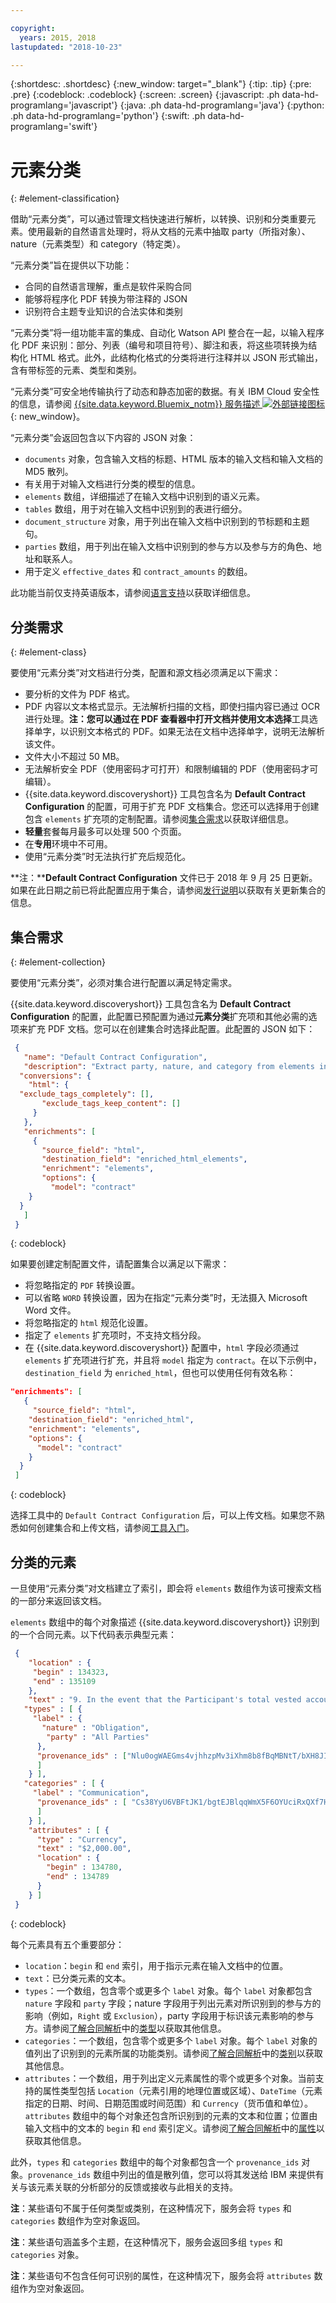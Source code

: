 ```yaml
---

copyright:
  years: 2015, 2018
lastupdated: "2018-10-23"

---
```


{:shortdesc: .shortdesc}
{:new_window: target="_blank"}
{:tip: .tip}
{:pre: .pre}
{:codeblock: .codeblock}
{:screen: .screen}
{:javascript: .ph data-hd-programlang='javascript'}
{:java: .ph data-hd-programlang='java'}
{:python: .ph data-hd-programlang='python'}
{:swift: .ph data-hd-programlang='swift'}

# 元素分类
{: #element-classification}

借助“元素分类”，可以通过管理文档快速进行解析，以转换、识别和分类重要元素。使用最新的自然语言处理时，将从文档的元素中抽取 party（所指对象）、nature（元素类型）和 category（特定类）。

“元素分类”旨在提供以下功能：

-  合同的自然语言理解，重点是软件采购合同
-  能够将程序化 PDF 转换为带注释的 JSON
-  识别符合主题专业知识的合法实体和类别

“元素分类”将一组功能丰富的集成、自动化 Watson API 整合在一起，以输入程序化 PDF 来识别：部分、列表（编号和项目符号）、脚注和表，将这些项转换为结构化 HTML 格式。此外，此结构化格式的分类将进行注释并以 JSON 形式输出，含有带标签的元素、类型和类别。

“元素分类”可安全地传输执行了动态和静态加密的数据。有关 IBM Cloud 安全性的信息，请参阅 [{{site.data.keyword.Bluemix_notm}} 服务描述 ![外部链接图标](../../icons/launch-glyph.svg "外部链接图标")](https://www.ibm.com/software/sla/sladb.nsf/searchsaas/?searchview&searchorder=4&searchmax=0&query=%28IBM+Cloud+Service+description%29){: new_window}。

“元素分类”会返回包含以下内容的 JSON 对象：

-  `documents` 对象，包含输入文档的标题、HTML 版本的输入文档和输入文档的 MD5 散列。
-  有关用于对输入文档进行分类的模型的信息。  
-  `elements` 数组，详细描述了在输入文档中识别到的语义元素。
-  `tables` 数组，用于对在输入文档中识别到的表进行细分。
-  `document_structure` 对象，用于列出在输入文档中识别到的节标题和主题句。
-  `parties` 数组，用于列出在输入文档中识别到的参与方以及参与方的角色、地址和联系人。
-  用于定义 `effective_dates` 和 `contract_amounts` 的数组。

此功能当前仅支持英语版本，请参阅[语言支持](/docs/services/discovery/language-support.html#feature-support)以获取详细信息。


## 分类需求
{: #element-class}

要使用“元素分类”对文档进行分类，配置和源文档必须满足以下需求：

-  要分析的文件为 PDF 格式。
-  PDF 内容以文本格式显示。无法解析扫描的文档，即使扫描内容已通过 OCR 进行处理。**注：**您可以通过在 PDF 查看器中打开文档并使用**文本选择**工具选择单字，以识别文本格式的 PDF。如果无法在文档中选择单字，说明无法解析该文件。
-  文件大小不超过 50 MB。
-  无法解析安全 PDF（使用密码才可打开）和限制编辑的 PDF（使用密码才可编辑）。
-  {{site.data.keyword.discoveryshort}} 工具包含名为 **Default Contract Configuration** 的配置，可用于扩充 PDF 文档集合。您还可以选择用于创建包含 `elements` 扩充项的定制配置。请参阅[集合需求](/docs/services/discovery/element-classification.html#element-collection)以获取详细信息。
-  **轻量**套餐每月最多可以处理 500 个页面。
-  在**专用**环境中不可用。
-  使用“元素分类”时无法执行扩充后规范化。

**注：****Default Contract Configuration** 文件已于 2018 年 9 月 25 日更新。如果在此日期之前已将此配置应用于集合，请参阅[发行说明](/docs/services/discovery/release-notes.html#25sept)以获取有关更新集合的信息。

## 集合需求
{: #element-collection}

要使用“元素分类”，必须对集合进行配置以满足特定需求。

{{site.data.keyword.discoveryshort}} 工具包含名为 **Default Contract Configuration** 的配置，此配置已预配置为通过**元素分类**扩充项和其他必需的选项来扩充 PDF 文档。您可以在创建集合时选择此配置。此配置的 JSON 如下：

```json
 {
   "name": "Default Contract Configuration",
   "description": "Extract party, nature, and category from elements in PDFs.",
  "conversions": {
    "html": {
  "exclude_tags_completely": [],
       "exclude_tags_keep_content": []
     }
   },
   "enrichments": [
     {
       "source_field": "html",
       "destination_field": "enriched_html_elements",
       "enrichment": "elements",
       "options": {
         "model": "contract"
    }
  }
   ]
 }
```
{: codeblock}

如果要创建定制配置文件，请配置集合以满足以下需求：  

-  将忽略指定的 `PDF` 转换设置。
-  可以省略 `WORD` 转换设置，因为在指定“元素分类”时，无法摄入 Microsoft Word 文件。
-  将忽略指定的 `html` 规范化设置。
-  指定了 `elements` 扩充项时，不支持文档分段。
-  在 {{site.data.keyword.discoveryshort}} 配置中，`html` 字段必须通过 `elements` 扩充项进行扩充，并且将 `model` 指定为 `contract`。在以下示例中，`destination_field` 为 `enriched_html`，但也可以使用任何有效名称：

```json
"enrichments": [
   {
     "source_field": "html",
    "destination_field": "enriched_html",
    "enrichment": "elements",
    "options": {
      "model": "contract"
    }
  }
 ]
```
{: codeblock}

选择工具中的 `Default Contract Configuration` 后，可以上传文档。如果您不熟悉如何创建集合和上传文档，请参阅[工具入门](/docs/services/discovery/getting-started-tool.html)。

## 分类的元素

一旦使用“元素分类”对文档建立了索引，即会将 `elements` 数组作为该可搜索文档的一部分来返回该文档。

`elements` 数组中的每个对象描述 {{site.data.keyword.discoveryshort}} 识别到的一个合同元素。以下代码表示典型元素：

```json
 {
    "location" : {
     "begin" : 134323,
     "end" : 135109
    },
    "text" : "9. In the event that the Participant's total vested account balance is determined to be less than or equal to $2,000.00 as of the date that the Order is received, the parties will be informed in writing that the QDRO determination fee may potentially liquidate the account.",
   "types" : [ {
     "label" : {
       "nature" : "Obligation",
        "party" : "All Parties"
      },
      "provenance_ids" : ["Nlu0ogWAEGms4vjhhzpMv3iXhm8b8fBqMBNtT/bXH8JI=", "PlyERkjg5is36RpFjVUFXp69eDmGmCxLCXRs1sDMDUCo="
      ]
    } ],
   "categories" : [ {
     "label" : "Communication",
      "provenance_ids" : [ "Cs38YyU6VBFtJK1/bgtEJBlqqWmX5F6OYUciRxQXf7HrN5TOCPuI7QXbkbj4LRXoxVuB3/i9H15q5TU+vFxorhUBeWFfF998OYQiPYViD2yI="
      ]
    } ],
    "attributes" : [ {
      "type" : "Currency",
      "text" : "$2,000.00",
      "location" : {
        "begin" : 134780,
        "end" : 134789
      }
    } ]
 }
 ```
{: codeblock}

每个元素具有五个重要部分：
-  `location`：`begin` 和 `end` 索引，用于指示元素在输入文档中的位置。
-  `text`：已分类元素的文本。
-  `types`：一个数组，包含零个或更多个 `label` 对象。每个 `label` 对象都包含 `nature` 字段和 `party` 字段；nature 字段用于列出元素对所识别到的参与方的影响（例如，`Right` 或 `Exclusion`），party 字段用于标识该元素影响的参与方。请参阅[了解合同解析](/docs/services/discovery/parsing.html#contract_parsing)中的[类型](/docs/services/discovery/parsing.html#contract_types)以获取其他信息。
-  `categories`：一个数组，包含零个或更多个 `label` 对象。每个 `label` 对象的值列出了识别到的元素所属的功能类别。请参阅[了解合同解析](/docs/services/discovery/parsing.html#contract_parsing)中的[类别](/docs/services/discovery/parsing.html#contract_categories)以获取其他信息。
-  `attributes`：一个数组，用于列出定义元素属性的零个或更多个对象。当前支持的属性类型包括 `Location`（元素引用的地理位置或区域）、`DateTime`（元素指定的日期、时间、日期范围或时间范围）和 `Currency`（货币值和单位）。`attributes` 数组中的每个对象还包含所识别到的元素的文本和位置；位置由输入文档中的文本的 `begin` 和 `end` 索引定义。请参阅[了解合同解析](/docs/services/discovery/parsing.html#contract_parsing)中的[属性](/docs/services/discovery/parsing.html#attributes)以获取其他信息。

此外，`types` 和 `categories` 数组中的每个对象都包含一个 `provenance_ids` 对象。`provenance_ids` 数组中列出的值是散列值，您可以将其发送给 IBM 来提供有关与该元素关联的分析部分的反馈或接收与此相关的支持。

**注**：某些语句不属于任何类型或类别，在这种情况下，服务会将 `types` 和 `categories` 数组作为空对象返回。

**注**：某些语句涵盖多个主题，在这种情况下，服务会返回多组 `types` 和 `categories` 对象。

**注**：某些语句不包含任何可识别的属性，在这种情况下，服务会将 `attributes` 数组作为空对象返回。
